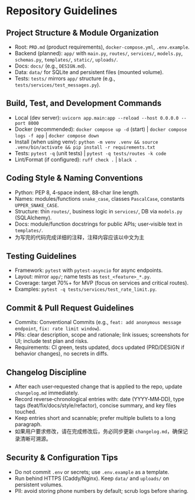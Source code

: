 # Repository Guidelines

## Project Structure & Module Organization
- Root: `PRD.md` (product requirements), `docker-compose.yml`, `.env.example`.
- Backend (planned): `app/` with `main.py`, `routes/`, `services/`, `models.py`, `schemas.py`, `templates/`, `static/`, `uploads/`.
- Docs: `docs/` (e.g., `DESIGN.md`).
- Data: `data/` for SQLite and persistent files (mounted volume).
- Tests: `tests/` mirrors `app/` structure (e.g., `tests/services/test_messages.py`).

## Build, Test, and Development Commands
- Local (dev server): `uvicorn app.main:app --reload --host 0.0.0.0 --port 8000`
- Docker (recommended): `docker compose up -d` (start) | `docker compose logs -f app` | `docker compose down`
- Install (when using venv): `python -m venv .venv && source .venv/bin/activate && pip install -r requirements.txt`
- Tests: `pytest -q` (unit tests) | `pytest -q tests/routes -k code`
- Lint/Format (if configured): `ruff check .` | `black .`

## Coding Style & Naming Conventions
- Python: PEP 8, 4‑space indent, 88‑char line length.
- Names: modules/functions `snake_case`, classes `PascalCase`, constants `UPPER_SNAKE_CASE`.
- Structure: thin `routes/`, business logic in `services/`, DB via `models.py` (SQLAlchemy).
- Docs: module/function docstrings for public APIs; user‑visible text in `templates/`.
- 为写完的代码完成详细的注释，注释内容应该以中文为主

## Testing Guidelines
- Framework: `pytest` with `pytest-asyncio` for async endpoints.
- Layout: mirror `app/`; name tests as `test_<feature>_*.py`.
- Coverage: target 70%+ for MVP (focus on services and critical routes).
- Examples: `pytest -q tests/services/test_rate_limit.py`.

## Commit & Pull Request Guidelines
- Commits: Conventional Commits (e.g., `feat: add anonymous message endpoint`, `fix: rate limit window`).
- PRs: clear description, scope and rationale; link issues; screenshots for UI; include test plan and risks.
- Requirements: CI green, tests updated, docs updated (PRD/DESIGN if behavior changes), no secrets in diffs.

## Changelog Discipline
- After each user‑requested change that is applied to the repo, update `changelog.md` immediately.
- Record reverse‑chronological entries with: date (YYYY‑MM‑DD), type tags (feat/fix/docs/style/refactor), concise summary, and key files touched.
- Keep entries short and scannable; prefer multiple bullets to a long paragraph.
- 如果用户要求修改，请在完成修改后，务必同步更新 `changelog.md`，确保记录清晰可溯源。

## Security & Configuration Tips
- Do not commit `.env` or secrets; use `.env.example` as a template.
- Run behind HTTPS (Caddy/Nginx). Keep `data/` and `uploads/` on persistent volumes.
- PII: avoid storing phone numbers by default; scrub logs before sharing.
